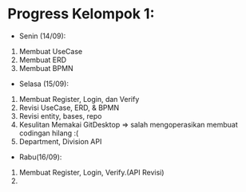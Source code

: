 # Progress Kelompok 1:
- Senin (14/09):
1. Membuat UseCase
2. Membuat ERD
3. Membuat BPMN

- Selasa (15/09):
1. Membuat Register, Login, dan Verify
2. Revisi UseCase, ERD, & BPMN
3. Revisi entity, bases, repo
4. Kesulitan Memakai GitDesktop => salah mengoperasikan membuat codingan hilang :(
5. Department, Division API

- Rabu(16/09):
1. Membuat Register, Login, Verify.(API Revisi)
2. 
